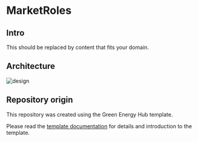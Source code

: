 # MarketRoles

## Intro

This should be replaced by content that fits your domain.

## Architecture

![design](ARCHITECTURE.png)

## Repository origin

This repository was created using the Green Energy Hub template.

Please read the [template documentation](./docs/template-readme/README.md) for details and introduction to the template.
